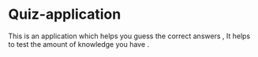 # Quiz-application
This is an application which helps you guess the correct answers , It helps to test the amount of knowledge you have .
